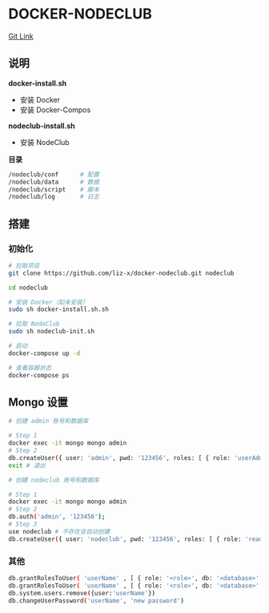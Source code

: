 # DOCKER-NODECLUB

[Git Link](https://github.com/liz-x/docker-nodeclub.git)

## 说明

**docker-install.sh**

- 安装 Docker
- 安装 Docker-Compos

**nodeclub-install.sh**

- 安装 NodeClub

**目录**

```sh
/nodeclub/conf      # 配置
/nodeclub/data      # 数据
/nodeclub/script    # 脚本
/nodeclub/log       # 日志
```

## 搭建

### 初始化

```sh
# 拉取项目
git clone https://github.com/liz-x/docker-nodeclub.git nodeclub

cd nodeclub

# 安装 Docker（如未安装）
sudo sh docker-install.sh.sh

# 拉取 NodeClub
sudo sh nodeclub-init.sh

# 启动
docker-compose up -d

# 查看容器状态
docker-compose ps
```

## Mongo 设置

```sh
# 创建 admin 账号和数据库

# Step 1
docker exec -it mongo mongo admin
# Step 2
db.createUser({ user: 'admin', pwd: '123456', roles: [ { role: 'userAdminAnyDatabase', db: 'admin' } ] }); # 创建账号
exit # 退出

# 创建 nodeclub 账号和数据库

# Step 1
docker exec -it mongo mongo admin
# Step 2
db.auth('admin', '123456');
# Step 3
use nodeclub # 不存在会自动创建
db.createUser({ user: 'nodeclub', pwd: '123456', roles: [ { role: 'readWrite', db: 'nodeclub' } ] }); # 创建账号
```

### 其他

```sh
db.grantRolesToUser( 'userName' , [ { role: '<role>', db: '<database>' } ])             # 授予角色
db.grantRolesToUser( 'userName' , [ { role: '<role>', db: '<database>' } ])             # 取消角色
db.system.users.remove({user:'userName'})                                               # 删除用户
db.changeUserPassword('userName', 'new password')                                       # 修改密码
```